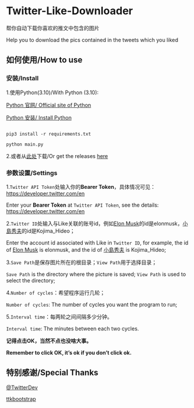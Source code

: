 # Twitter-Like-Downloader

帮你自动下载你喜欢的推文中包含的图片

Help you to download the pics contained in the tweets which you liked

## 如何使用/How to use

### 安装/Install

1.使用Python(3.10)/With Python (3.10):

[Python 官网/ Official site of Python](https://www.python.org/downloads/)

[Python 安装/ Install Python](https://www.tutorialspoint.com/how-to-install-python-in-windows)

```shell

pip3 install -r requirements.txt

python main.py

```

2.或者从[此处](https://github.com/Adi-SOUL/Twitter-Like-Downloader/releases/tag/v0.1)下载/Or get the releases [here](https://github.com/Adi-SOUL/Twitter-Like-Downloader/releases/tag/v0.1)

### 参数设置/Settings

1.```Twitter API Token```处输入你的**Bearer Token**，具体情况可见：https://developer.twitter.com/en

Enter your **Bearer Token** at ```Twitter API Token```, see the details: https://developer.twitter.com/en

2.```Twitter ID```处输入与Like关联的账号id，例如[Elon Musk](https://twitter.com/elonmusk)的id是elonmusk，[小島秀夫](https://twitter.com/Kojima_Hideo)的id是Kojima_Hideo；

Enter the account id associated with Like in ```Twitter ID```, for example, the id of [Elon Musk](https://twitter.com/elonmusk) is elonmusk, and the id of [小島秀夫](https://twitter.com/Kojima_Hideo) is Kojima_Hideo;

3.```Save Path```是保存图片所在的根目录；```View Path```用于选择目录；

```Save Path``` is the directory where the picture is saved; ```View Path``` is used to select the directory;

4.```Number of cycles```：希望程序运行几轮；

```Number of cycles```: The number of cycles you want the program to run;

5.```Interval time```：每两轮之间间隔多少分钟。

```Interval time```: The minutes between each two cycles.

**记得点击OK，当然不点也没啥大事。**

**Remember to click OK, it’s ok if you don’t click ok.**

## 特别感谢/Special Thanks

[@TwitterDev](https://github.com/twitterdev)

[ttkbootstrap](https://github.com/israel-dryer/ttkbootstrap)

